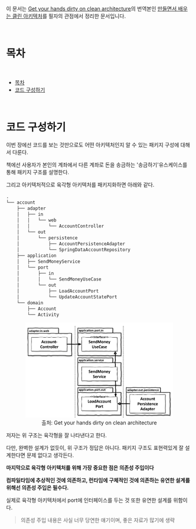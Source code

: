 이 문서는 [Get your hands dirty on clean architecture](https://www.amazon.com/Hands-Dirty-Clean-Architecture-hands/dp/1839211962)의 번역본인 [만들면서 배우는 클린 아키텍처](http://www.yes24.com/product/goods/105138479)를 필자의 관점에서 정리한 문서입니다.

<br>

# 목차

<br>

- [목차](#목차)
- [코드 구성하기](#코드-구성하기)

<br>

# 코드 구성하기
이번 장에선 코드를 보는 것만으로도 어떤 아키텍처인지 알 수 있는 패키지 구성에 대해서 다룬다.

책에선 사용자가 본인의 계좌에서 다른 계좌로 돈을 송금하는 '송금하기'유스케이스를 통해 패키지 구조를 설명한다.

그리고 아키텍처적으로 육각형 아키텍처를 패키지화하면 아래와 같다.

```shell
.
└── account
    ├── adapter
    │   ├── in
    │   │   └── web
    │   │       └── AccountController
    │   └── out
    │       └── persistence
    │           ├── AccountPersistenceAdapter
    │           └── SpringDataAccountRepository
    ├── application
    │   ├── SendMoneyService
    │   └── port
    │       ├── in
    │       │   └── SendMoneyUseCase
    │       └── out
    │           ├── LoadAccountPort
    │           └── UpdateAccountStatePort
    └── domain
        ├── Account
        └── Activity
```

<p align="center"><img src="./image/clean_architecture_hexagonal_package.png" width="400"><br>출처: Get your hands dirty on clean architecture  </p>

저자는 위 구조는 육각형을 잘 나타낸다고 한다.

다만, 완벽한 설계가 없듯이, 위 구조가 정답은 아니다. 패키지 구조도 표현력있게 잘 설계한다면 문제 없다고 생각든다.

**마지막으로 육각형 아키텍처를 위해 가장 중요한 점은 의존성 주입이다**

**컴파일타임에 추상적인 것에 의존하고, 런타임에 구체적인 것에 의존하는 유연한 설계를 위해선 의존성 주입은 필수다.**

실제로 육각형 아키텍처에서 port에 인터페이스를 두는 것 또한 유연한 설계를 위함이다.

> 의존성 주입 내용은 사실 너무 당연한 얘기이며, 좋은 자료가 많기에 생략

